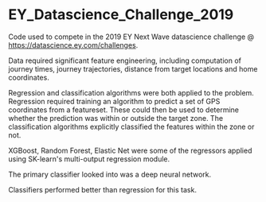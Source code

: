 # EY_Datascience_Challenge_2019
Code used to compete in the 2019 EY Next Wave datascience challenge @ https://datascience.ey.com/challenges.

Data required significant feature engineering, including computation of journey times, journey trajectories, distance
from target locations and home coordinates.

Regression and classification algorithms were both applied to the problem. Regression required training an algorithm to predict a
set of GPS coordinates from a featureset. These could then be used to determine whether the prediction was within or outside the 
target zone. The classification algorithms explicitly classified the features within the zone or not.

XGBoost, Random Forest, Elastic Net were some of the regressors applied using SK-learn's multi-output regression module.

The primary classifier looked into was a deep neural network.

Classifiers performed better than regression for this task.
